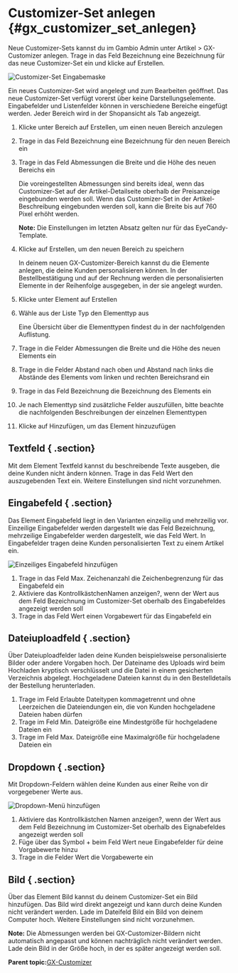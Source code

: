 # Customizer-Set anlegen {#gx_customizer_set_anlegen}

Neue Customizer-Sets kannst du im Gambio Admin unter Artikel \> GX-Customizer anlegen. Trage in das Feld Bezeichnung eine Bezeichnung für das neue Customizer-Set ein und klicke auf Erstellen.

![](Bilder/Abb092_CustomizerSetEingabemaske.PNG "Customizer-Set Eingabemaske")

Ein neues Customizer-Set wird angelegt und zum Bearbeiten geöffnet. Das neue Customizer-Set verfügt vorerst über keine Darstellungselemente. Eingabefelder und Listenfelder können in verschiedene Bereiche eingefügt werden. Jeder Bereich wird in der Shopansicht als Tab angezeigt.

1.  Klicke unter Bereich auf Erstellen, um einen neuen Bereich anzulegen
2.  Trage in das Feld Bezeichnung eine Bezeichnung für den neuen Bereich ein
3.  Trage in das Feld Abmessungen die Breite und die Höhe des neuen Bereichs ein

    Die voreingestellten Abmessungen sind bereits ideal, wenn das Customizer-Set auf der Artikel-Detailseite oberhalb der Preisanzeige eingebunden werden soll. Wenn das Customizer-Set in der Artikel-Beschreibung eingebunden werden soll, kann die Breite bis auf 760 Pixel erhöht werden.

    **Note:** Die Einstellungen im letzten Absatz gelten nur für das EyeCandy-Template.

4.  Klicke auf Erstellen, um den neuen Bereich zu speichern

    In deinem neuen GX-Customizer-Bereich kannst du die Elemente anlegen, die deine Kunden personalisieren können. In der Bestellbestätigung und auf der Rechnung werden die personalisierten Elemente in der Reihenfolge ausgegeben, in der sie angelegt wurden.

5.  Klicke unter Element auf Erstellen
6.  Wähle aus der Liste Typ den Elementtyp aus

    Eine Übersicht über die Elementtypen findest du in der nachfolgenden Auflistung.

7.  Trage in die Felder Abmessungen die Breite und die Höhe des neuen Elements ein
8.  Trage in die Felder Abstand nach oben und Abstand nach links die Abstände des Elements vom linken und rechten Bereichsrand ein
9.  Trage in das Feld Bezeichnung die Bezeichnung des Elements ein
10. Je nach Elementtyp sind zusätzliche Felder auszufüllen, bitte beachte die nachfolgenden Beschreibungen der einzelnen Elementtypen
11. Klicke auf Hinzufügen, um das Element hinzuzufügen

## Textfeld { .section}

Mit dem Element Textfeld kannst du beschreibende Texte ausgeben, die deine Kunden nicht ändern können. Trage in das Feld Wert den auszugebenden Text ein. Weitere Einstellungen sind nicht vorzunehmen.

## Eingabefeld { .section}

Das Element Eingabefeld liegt in den Varianten einzeilig und mehrzeilig vor. Einzeilige Eingabefelder werden dargestellt wie das Feld Bezeichnung, mehrzeilige Eingabefelder werden dargestellt, wie das Feld Wert. In Eingabefelder tragen deine Kunden personalisierten Text zu einem Artikel ein.

![](Bilder/Abb093_EinzeiligesEingabefeldHinzufuegen.PNG "Einzeiliges Eingabefeld hinzufügen")

1.  Trage in das Feld Max. Zeichenanzahl die Zeichenbegrenzung für das Eingabefeld ein
2.  Aktiviere das KontrollkästchenNamen anzeigen?, wenn der Wert aus dem Feld Bezeichnung im Customizer-Set oberhalb des Eingabefeldes angezeigt werden soll
3.  Trage in das Feld Wert einen Vorgabewert für das Eingabefeld ein

## Dateiuploadfeld { .section}

Über Dateiuploadfelder laden deine Kunden beispielsweise personalisierte Bilder oder andere Vorgaben hoch. Der Dateiname des Uploads wird beim Hochladen kryptisch verschlüsselt und die Datei in einem gesicherten Verzeichnis abgelegt. Hochgeladene Dateien kannst du in den Bestelldetails der Bestellung herunterladen.

1.  Trage im Feld Erlaubte Dateitypen kommagetrennt und ohne Leerzeichen die Dateiendungen ein, die von Kunden hochgeladene Dateien haben dürfen
2.  Trage im Feld Min. Dateigröße eine Mindestgröße für hochgeladene Dateien ein
3.  Trage im Feld Max. Dateigröße eine Maximalgröße für hochgeladene Dateien ein

## Dropdown { .section}

Mit Dropdown-Feldern wählen deine Kunden aus einer Reihe von dir vorgegebener Werte aus.

![](Bilder/Abb094_DropdownMenueHinzufuegen.PNG "Dropdown-Menü hinzufügen")

1.  Aktiviere das Kontrollkästchen Namen anzeigen?, wenn der Wert aus dem Feld Bezeichnung im Customizer-Set oberhalb des Eignabefeldes angezeigt werden soll
2.  Füge über das Symbol + beim Feld Wert neue Eingabefelder für deine Vorgabewerte hinzu
3.  Trage in die Felder Wert die Vorgabewerte ein

## Bild { .section}

Über das Element Bild kannst du deinem Customizer-Set ein Bild hinzufügen. Das Bild wird direkt angezeigt und kann durch deine Kunden nicht verändert werden. Lade im Dateifeld Bild ein Bild von deinem Computer hoch. Weitere Einstellungen sind nicht vorzunehmen.

**Note:** Die Abmessungen werden bei GX-Customizer-Bildern nicht automatisch angepasst und können nachträglich nicht verändert werden. Lade dein Bild in der Größe hoch, in der es später angezeigt werden soll.

**Parent topic:**[GX-Customizer](8_5_GX_Customizer.md)

